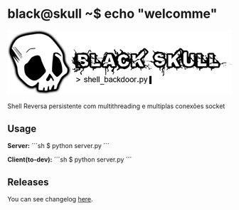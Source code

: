 # black@skull ~$ echo "welcomme"

![BlackSkull](https://github.com/BackFront/black_skull/blob/master/blackskull.png)

Shell Reversa persistente com multithreading e multiplas conexões socket

## Usage

**Server:**
´´´sh
$ python server.py
´´´

**Client(to-dev):**
´´´sh
$ python server.py
´´´

## Releases

You can see changelog [here](https://github.com/BackFront/black_skull/blob/master/docs/releases.md).
